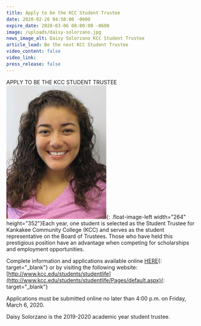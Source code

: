```yaml
---
title: Apply to be the KCC Student Trustee
date: 2020-02-26 04:58:00 -0600
expire_date: 2020-03-06 00:00:00 -0600
image: /uploads/daisy-solorzano.jpg
news_image_alt: Daisy Solorzano KCC Student Trustee
article_lead: Be the next KCC Student Trustee
video_content: false
video_link:
press_release: false
---
```


APPLY TO BE THE KCC STUDENT TRUSTEE&nbsp;<br>![](/uploads/daisy-solorzano.jpg){: .float-image-left width="264" height="352"}Each year, one student is selected as the Student Trustee for Kankakee Community College (KCC) and serves as the student representative on the Board of Trustees. Those who have held this prestigious position have an advantage when competing for scholarships and employment opportunities.&nbsp;

Complete information and applications available online [HERE](https://form.jotform.com/200476436597161){: target="_blank"} or by visiting the following website:[http://www.kcc.edu/students/studentlife](http://www.kcc.edu/students/studentlife/Pages/default.aspx){: target="_blank"}

Applications must be submitted online no later than 4:00 p.m. on Friday, March 6, 2020.

Daisy Solorzano is the 2019-2020 academic year student trustee.<br>&nbsp;